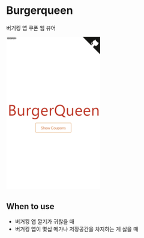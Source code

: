 # Burgerqueen

버거킹 앱 쿠폰 웹 뷰어

<img src='./preview.gif' alt='preview' width=250/>

## When to use

- 버거킹 앱 깔기가 귀찮을 때
- 버거킹 앱이 몇십 메가나 저장공간을 차지하는 게 싫을 때
